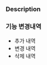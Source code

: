 
### Description
<!-- 변경 내역에 대한 간략한 설명 -->


### 기능 변경내역 
<!-- 기능단위로 짧은 1문장으로 설명. 아래의 순서로 설명한다 -->
- 추가 내역
- 변경 내역
- 삭제 내역